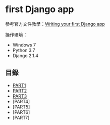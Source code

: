 # first Django app
參考官方文件教學：[Writing your first Django app](https://docs.djangoproject.com/en/2.1/intro/tutorial01/)

操作環境：
- Windows 7
- Python 3.7
- Django 2.1.4

## 目錄
- [PART1](PART1.md)
- [PART2](PART2.md)
- [PART3](PART3.md)
- [PART4]
- [PART5]
- [PART6]
- [PART7]
